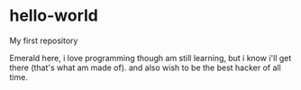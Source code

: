 # hello-world
My first repository

Emerald here, i love programming though am still learning, but i know i'll get there (that's what am made of).
and also wish to be the best hacker of all time.
